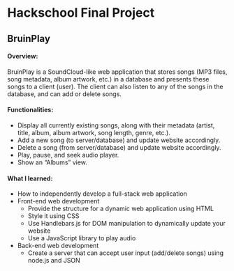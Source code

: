 # Hackschool Final Project 

## BruinPlay

#### Overview:

BruinPlay is a SoundCloud-like web application that stores songs (MP3 files, song metadata, album artwork, etc.) in a database and presents these songs to a client (user). The client can also listen to any of the songs in the database, and can add or delete songs. 

#### Functionalities:

- Display all currently existing songs, along with their metadata (artist, title, album, album artwork, song length, genre, etc.).
- Add a new song (to server/database) and update website accordingly.
- Delete a song (from server/database) and update website accordingly.
- Play, pause, and seek audio player.
- Show an “Albums” view.

#### What I learned:

- How to independently develop a full-stack web application
- Front-end web development
  - Provide the structure for a dynamic web application using HTML
  - Style it using CSS
  - Use Handlebars.js for DOM manipulation to dynamically update your website
  - Use a JavaScript library to play audio
- Back-end web development
  - Create a server that can accept user input (add/delete songs) using node.js and JSON

